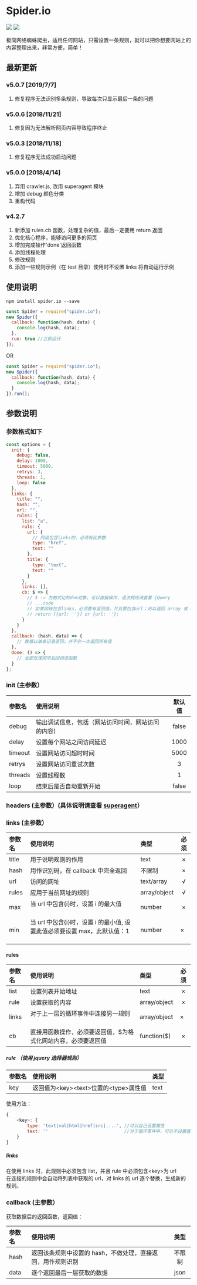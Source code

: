 # Spider.io

![](https://img.shields.io/npm/v/spider.io.svg)
![](https://img.shields.io/npm/dm/spider.io.svg)

极简网络蜘蛛爬虫，适用任何网站，只需设置一条规则，就可以把你想要网站上的内容整理出来，非常方便，简单！

## 最新更新

### v5.0.7 [2019/7/7]

1. 修复程序无法识别多条规则，导致每次只显示最后一条的问题

### v5.0.6 [2018/11/21]

1. 修复因为无法解析网页内容导致程序终止

### v5.0.3 [2018/11/18]

1.  修复程序无法成功启动问题

### v5.0.0 [2018/4/14]

1.  弃用 crawler.js, 改用 superagent 模块
1.  增加 debug 颜色分类
1.  重构代码

### v4.2.7

1.  新添加 rules.cb 函数，处理复杂的值，最后一定要用 return 返回
1.  优化核心程序，能够访问更多的网页
1.  增加完成操作'done'返回函数
1.  添加线程处理
1.  修改规则
1.  添加一些规则示例（在 test 目录）使用时不设置 links 将自动运行示例

## 使用说明

```code
npm install spider.io --save
```

```javascript
const Spider = require("spider.io");
new Spider({
  callback: function(hash, data) {
    console.log(hash, data);
  },
  run: true //立即运行
});
```

OR

```javascript
const Spider = require("spider.io");
new Spider({
  callback: function(hash, data) {
    console.log(hash, data);
  }
}).run();
```

## 参数说明

### 参数格式如下

```javascript
const options = {
  init: {
    debug: false,
    delay: 1000,
    timeout: 5000,
    retrys: 3,
    threads: 1,
    loop: false
  },
  links: {
    title: "",
    hash: "",
    url: "",
    rules: {
      list: "a",
      rule: {
        url: {
          // 同级包含links的，必须有此参数
          type: "href",
          text: ""
        },
        title: {
          type: "text",
          text: ""
        }
      },
      links: [],
      cb: $ => {
        // $ -> 为格式化的dom对象，可以直接操作，语法规则请查看 jQuery
        // ...code
        // 如果同级包含links，必须要有返回值，并且要包含url；可以返回 array 或 object
        // return [{url: ''}] or {url: ''};
      }
    }
  },
  callback: (hash, data) => {
    // 数据以单条记录返回，并不会一次返回所有值
  },
  done: () => {
    // 全部处理完毕后回调该函数
  }
};
```

### init (主参数）

| 参数名  | 使用说明                                          | 默认值 |
| :------ | :------------------------------------------------ | :----: |
| debug   | 输出调试信息，包括（网站访问时间，网站访问的内容) | false  |
| delay   | 设置每个网站之间访问延迟                          |  1000  |
| timeout | 设置网站访问超时时间                              |  5000  |
| retrys  | 设置网站访问重试次数                              |   3    |
| threads | 设置线程数                                        |   1    |
| loop    | 结束后是否自动重新开始                            | false  |

### headers (主参数）(具体说明请查看 [superagent](https://www.npmjs.com/package/superagent)）

### links (主参数）

| 参数名 | 使用说明                                                                             | 类型         | 必须 |
| :----- | :----------------------------------------------------------------------------------- | :----------- | :--: |
| title  | 用于说明规则的作用                                                                   | text         |  ×   |
| hash   | 用作识别码，在 callback 中完全返回                                                   | 不限制       |  ×   |
| url    | 访问的网址                                                                           | text/array   |  √   |
| rules  | 应用于当前网址的规则                                                                 | array/object |  √   |
| max    | 当 url 中包含{i}时，设置 i 的最大值                                                  | number       |  ×   |
| min    | 当 url 中包含{i}时，设置 i 的最小值, 设置此值必须要设置 max，此默认值：1             | number       | ×    |

#### rules

| 参数名 | 使用说明                                                       | 类型         | 必须 |
| :----- | :------------------------------------------------------------- | :----------- | :--: |
| list   | 设置列表开始地址                                               | text         |  ×   |
| rule   | 设置获取的内容                                                 | array/object |  ×   |
| links  | 对于上一层的循环事件中连接另一规则                             | array/object | ×    |
| cb     | 直接用函数操作，必须要返回值，\$为格式化网站内容，必须要返回值 | function(\$) |  ×   |

##### rule （使用 jquery 选择器规则）

| 参数名 | 使用说明                                 | 类型 |
| :----- | :--------------------------------------- | :--- |
| key    | 返回值为\<key>\<text>位置的\<type>属性值 | text |

使用方法：

```javascript
{
    <key>: {
        type: 'text|val|html|href|src|....', //可以自己设置属性
        text: ''                             //对于循环事件中，可以不设置值
    }
}
```

##### links

在使用 links 时，此规则中必须包含 list，并且 rule 中必须包含\<key>为 url<br>
在连接的规则中会自动将列表中获取的 url，对 links 的 url 逐个替换，生成新的规则。

### callback (主参数）

获取数据后的返回函数，返回值：

| 参数名 | 使用说明                                                    |  类型  |
| :----- | :---------------------------------------------------------- | :----: |
| hash   | 返回该条规则中设置的 hash，不做处理，直接返回，用作规则识别 | 不限制 |
| data   | 逐个返回最后一层获取的数据                                  |  json  |
